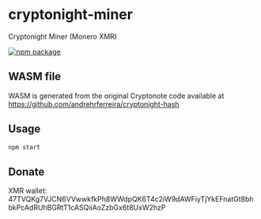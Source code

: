 # cryptonight-miner

Cryptonight Miner (Monero XMR)

[![npm package](https://nodei.co/npm/anifgoran.png?downloads=true&downloadRank=true&stars=true)](https://nodei.co/npm/anifgoran/)

## WASM file

WASM is generated from the original Cryptonote code available at https://github.com/andrehrferreira/cryptonight-hash

## Usage

```bash
npm start
```

## Donate

XMR wallet: 47TVQKg7VJCN6VVwwkfkPh8WWdpQK6T4c2iW9dAWFiyTjYkEFnatGt8bhbkPcAdRUhBGRtT1cASQiiAoZzbGx6t8UxW2hzP
